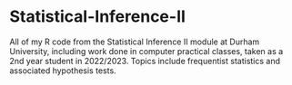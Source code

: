 # Statistical-Inference-II
All of my R code from the Statistical Inference II module at Durham University, including work done in computer practical classes, taken as a 2nd year student in 2022/2023. Topics include frequentist statistics and associated hypothesis tests.
